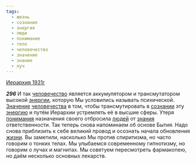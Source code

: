 ```yaml
---
tags:
  - жизнь
  - сознание
  - энергия
  - люди
  - понимание
  - тело
  - человечество
  - значение
  - знание
  - луч
---
```


[Иерархия 1931г](/agni/1931)

___296___
И так [человечество](/tag/#человечество) является аккумулятором и трансмутатором высокой [энергии](/tag/#энергия), которую Мы условились называть психической. [Значение](/tag/#значение) [человечества](/tag/#человечество) в том, чтобы трансмутировать в [сознании](/tag/#сознание) эту [энергию](/tag/#энергия) и путём Иерархии устремлять её в высшие сферы. Утеря [понимания](/tag/#понимание) назначения своего отбросила [людей](/tag/#люди) от [знания](/tag/#знание) ответственности. Так теперь снова напоминаем об основе Бытия. Надо снова приблизить к себе великий провод и осознать начала обновления [жизни](/tag/#жизнь). Вы заметили, насколько Мы против спиритизма, но часто говорим о тонких телах. Мы улыбаемся современному гипнотизму, но говорим о лучах и магнитах. Мы советуем пересмотреть фармакопею, но даём несколько основных лекарств.   


